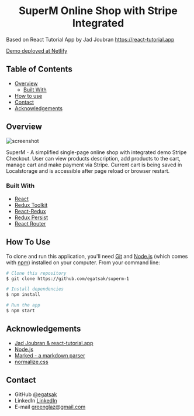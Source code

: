 <h1 align="center">SuperM Online Shop with Stripe Integrated</h1>

Based on React Tutorial App by Jad Joubran
https://react-tutorial.app

<p>
<a href="https://celadon-monstera-6b69be.netlify.app/">
      Demo deployed at Netlify
</a>
</p>

## Table of Contents

- [Overview](#overview)
  - [Built With](#built-with)
- [How to use](#how-to-use)
- [Contact](#contact)
- [Acknowledgements](#acknowledgements)

## Overview

![screenshot](https://user-images.githubusercontent.com/103357389/174576137-16e1f051-b7a1-4aaf-8b17-7119e888116e.JPG)

SuperM - A simplified single-page online shop with integrated demo Stripe Checkout.
User can view products description, add products to the cart, manage cart and make payment via Stripe.
Current cart is being saved in Localstorage and is accessible after page reload or browser restart.

### Built With

- [React](https://reactjs.org/)
- [Redux Toolkit](https://redux-toolkit.js.org)
- [React-Redux](https://react-redux.js.org/)
- [Redux Persist](https://www.npmjs.com/package/redux-persist)
- [React Router](https://reactrouter.com/)

## How To Use

To clone and run this application, you'll need [Git](https://git-scm.com) and [Node.js](https://nodejs.org/en/download/) (which comes with [npm](http://npmjs.com)) installed on your computer. From your command line:

```bash
# Clone this repository
$ git clone https://github.com/egatsak/superm-1

# Install dependencies
$ npm install

# Run the app
$ npm start
```

## Acknowledgements

- [Jad Joubran & react-tutorial.app](https://react-tutorial.app/)
- [Node.js](https://nodejs.org/)
- [Marked - a markdown parser](https://github.com/chjj/marked)
- [normalize.css](https://github.com/necolas/normalize.css)

## Contact

- GitHub [@egatsak](https://github.com/egatsak)
- LinkedIn [LinkedIn](https://www.linkedin.com/in/yauheni-hatsak-39312023b/)
- E-mail [greenglaz@gmail.com](mailto:greenglaz@gmail.com)
